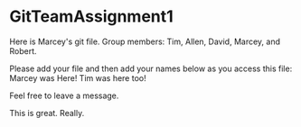 GitTeamAssignment1
==================


Here is Marcey's git file. 
Group members: Tim, Allen, David, Marcey, and Robert.


Please add your file and then add your names below as you access this file:
Marcey was Here!
Tim was here too!

Feel free to leave a message.

This is great. Really.
